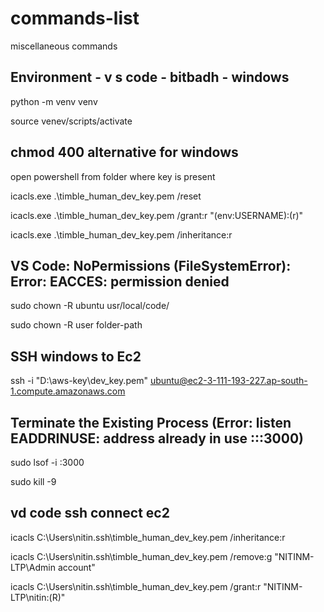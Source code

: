# commands-list
miscellaneous commands

## Environment - v s code - bitbadh - windows

python -m venv venv

source venev/scripts/activate

## chmod 400 alternative for windows


open powershell from folder where key is present

icacls.exe .\timble_human_dev_key.pem /reset

icacls.exe .\timble_human_dev_key.pem /grant:r "$($env:USERNAME):(r)"

icacls.exe .\timble_human_dev_key.pem /inheritance:r

## VS Code: NoPermissions (FileSystemError): Error: EACCES: permission denied

sudo chown -R ubuntu usr/local/code/

sudo chown -R user folder-path


## SSH windows to Ec2
ssh -i "D:\aws-key\dev_key.pem" ubuntu@ec2-3-111-193-227.ap-south-1.compute.amazonaws.com

## Terminate the Existing Process (Error: listen EADDRINUSE: address already in use :::3000)
sudo lsof -i :3000


sudo kill -9 <PID>

## vd code ssh connect ec2

icacls C:\Users\nitin\.ssh\timble_human_dev_key.pem /inheritance:r


icacls C:\Users\nitin\.ssh\timble_human_dev_key.pem /remove:g "NITINM-LTP\Admin account"


icacls C:\Users\nitin\.ssh\timble_human_dev_key.pem /grant:r "NITINM-LTP\nitin:(R)"

